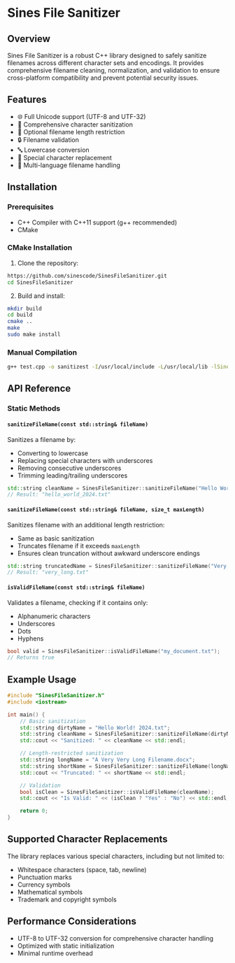 # Sines File Sanitizer

## Overview

Sines File Sanitizer is a robust C++ library designed to safely sanitize filenames across different character sets and encodings. It provides comprehensive filename cleaning, normalization, and validation to ensure cross-platform compatibility and prevent potential security issues.

## Features

- 🌐 Full Unicode support (UTF-8 and UTF-32)
- 🧹 Comprehensive character sanitization
- 📏 Optional filename length restriction
- 🔒 Filename validation
- 🔤 Lowercase conversion
- 🚫 Special character replacement
- 🌈 Multi-language filename handling

## Installation

### Prerequisites

- C++ Compiler with C++11 support (g++ recommended)
- CMake 

### CMake Installation

1. Clone the repository:
```bash
https://github.com/sinescode/SinesFileSanitizer.git
cd SinesFileSanitizer
```

2. Build and install:
```bash
mkdir build
cd build
cmake ..
make
sudo make install
```
### Manual Compilation

```bash
g++ test.cpp -o sanitizest -I/usr/local/include -L/usr/local/lib -lSinesFileSanitizer
```
## API Reference

### Static Methods

#### `sanitizeFileName(const std::string& fileName)`
Sanitizes a filename by:
- Converting to lowercase
- Replacing special characters with underscores
- Removing consecutive underscores
- Trimming leading/trailing underscores

```cpp
std::string cleanName = SinesFileSanitizer::sanitizeFileName("Hello World! 2024.txt");
// Result: "hello_world_2024.txt"
```

#### `sanitizeFileName(const std::string& fileName, size_t maxLength)`
Sanitizes filename with an additional length restriction:
- Same as basic sanitization
- Truncates filename if it exceeds `maxLength`
- Ensures clean truncation without awkward underscore endings

```cpp
std::string truncatedName = SinesFileSanitizer::sanitizeFileName("Very Long Filename.txt", 10);
// Result: "very_long.txt"
```

#### `isValidFileName(const std::string& fileName)`
Validates a filename, checking if it contains only:
- Alphanumeric characters
- Underscores
- Dots
- Hyphens

```cpp
bool valid = SinesFileSanitizer::isValidFileName("my_document.txt");
// Returns true
```

## Example Usage

```cpp
#include "SinesFileSanitizer.h"
#include <iostream>

int main() {
    // Basic sanitization
    std::string dirtyName = "Hello World! 2024.txt";
    std::string cleanName = SinesFileSanitizer::sanitizeFileName(dirtyName);
    std::cout << "Sanitized: " << cleanName << std::endl;

    // Length-restricted sanitization
    std::string longName = "A Very Very Long Filename.docx";
    std::string shortName = SinesFileSanitizer::sanitizeFileName(longName, 15);
    std::cout << "Truncated: " << shortName << std::endl;

    // Validation
    bool isClean = SinesFileSanitizer::isValidFileName(cleanName);
    std::cout << "Is Valid: " << (isClean ? "Yes" : "No") << std::endl;

    return 0;
}
```

## Supported Character Replacements

The library replaces various special characters, including but not limited to:
- Whitespace characters (space, tab, newline)
- Punctuation marks
- Currency symbols
- Mathematical symbols
- Trademark and copyright symbols

## Performance Considerations

- UTF-8 to UTF-32 conversion for comprehensive character handling
- Optimized with static initialization
- Minimal runtime overhead



